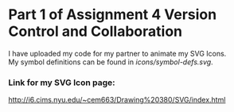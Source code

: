 # Part 1 of Assignment 4 Version Control and Collaboration

I have uploaded my code for my partner to animate my SVG Icons.  
My symbol definitions can be found in *icons/symbol-defs.svg*.  

### Link for my SVG Icon page:  
http://i6.cims.nyu.edu/~cem663/Drawing%20380/SVG/index.html